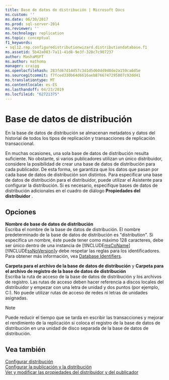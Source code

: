 ```yaml
---
title: Base de datos de distribución | Microsoft Docs
ms.custom: ''
ms.date: 06/30/2017
ms.prod: sql-server-2014
ms.reviewer: ''
ms.technology: replication
ms.topic: conceptual
f1_keywords:
- sql12.rep.configuredistributionwizard.distributiondatabase.f1
ms.assetid: 5b42a083-7a11-41d8-9e3f-320c7c907237
author: MashaMSFT
ms.author: mathoma
manager: craigg
ms.openlocfilehash: 283fd67d14d57c3d1d5d60dd9d8de2a159ca6d5e
ms.sourcegitcommit: f7fced330b64d6616aeb8766747295807c92dd41
ms.translationtype: MT
ms.contentlocale: es-ES
ms.lasthandoff: 04/23/2019
ms.locfileid: "62721375"
---
```

# <a name="distribution-database"></a>Base de datos de distribución
  En la base de datos de distribución se almacenan metadatos y datos del historial de todos los tipos de replicación y transacciones de replicación transaccional.  
  
 En muchas ocasiones, una sola base de datos de distribución resulta suficiente. No obstante, si varios publicadores utilizan un único distribuidor, considere la posibilidad de crear una base de datos de distribución para cada publicador. De esta forma, se garantiza que los datos que pasan por cada base de datos de distribución son distintos. Para especificar una base de datos de distribución para el distribuidor, puede utilizar el Asistente para configurar la distribución. Si es necesario, especifique bases de datos de distribución adicionales en el cuadro de diálogo **Propiedades del distribuidor** .  
  
## <a name="options"></a>Opciones  
 **Nombre de base de datos de distribución**  
 Escriba el nombre de la base de datos de distribución. El nombre predeterminado de la base de datos de distribución es "distribution". Si especifica un nombre, éste puede tener como máximo 128 caracteres, debe ser único dentro de una instancia de [!INCLUDE[msCoName](../../includes/msconame-md.md)] [!INCLUDE[ssNoVersion](../../includes/ssnoversion-md.md)]y debe respetar las reglas para los identificadores. Para obtener más información, vea [Database Identifiers](../databases/database-identifiers.md).  
  
 **Carpeta para el archivo de la base de datos de distribución** y **Carpeta para el archivo de registro de la base de datos de distribución**  
 Escriba la ruta de acceso de la base de datos de distribución y los archivos de registro. Las rutas de acceso deben hacer referencia a discos locales del distribuidor y empezar con una letra de unidad y dos puntos (por ejemplo, C:). No puede utilizar rutas de acceso de redes ni letras de unidades asignadas.  
  
> [!NOTE]  
>  Puede reducir el tiempo que se tarda en escribir las transacciones y mejorar el rendimiento de la replicación si coloca el registro de la base de datos de distribución en una unidad de disco separada de la base de datos de distribución.  
  
## <a name="see-also"></a>Vea también  
 [Configurar distribución](configure-distribution.md)   
 [Configurar la publicación y la distribución](configure-publishing-and-distribution.md)   
 [Ver y modificar las propiedades del distribuidor y del publicador](view-and-modify-distributor-and-publisher-properties.md)  
  
  
